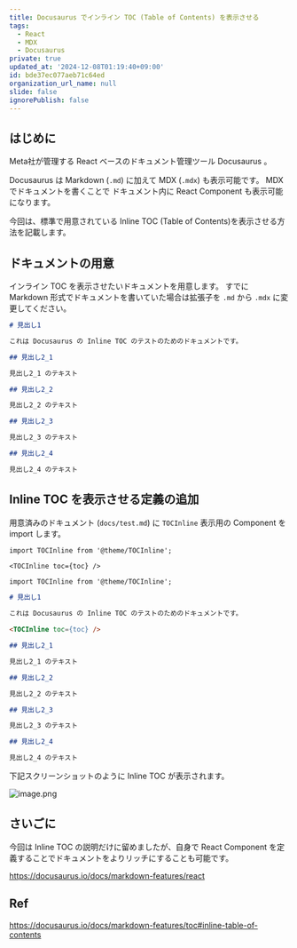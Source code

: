 ```yaml
---
title: Docusaurus でインライン TOC (Table of Contents) を表示させる
tags:
  - React
  - MDX
  - Docusaurus
private: true
updated_at: '2024-12-08T01:19:40+09:00'
id: bde37ec077aeb71c64ed
organization_url_name: null
slide: false
ignorePublish: false
---
```


## はじめに

Meta社が管理する React ベースのドキュメント管理ツール Docusaurus 。

Docusaurus は Markdown (`.md`) に加えて MDX (`.mdx`) も表示可能です。
MDX でドキュメントを書くことで ドキュメント内に React Component も表示可能になります。

今回は、標準で用意されている Inline TOC (Table of Contents)を表示させる方法を記載します。

## ドキュメントの用意

インライン TOC を表示させたいドキュメントを用意します。
すでに Markdown 形式でドキュメントを書いていた場合は拡張子を `.md` から `.mdx` に変更してください。

```mdx:docs/test.md
# 見出し1

これは Docusaurus の Inline TOC のテストのためのドキュメントです。

## 見出し2_1

見出し2_1 のテキスト

## 見出し2_2

見出し2_2 のテキスト

## 見出し2_3

見出し2_3 のテキスト

## 見出し2_4

見出し2_4 のテキスト
```

## Inline TOC を表示させる定義の追加

用意済みのドキュメント (`docs/test.md`) に `TOCInline` 表示用の Component を import します。

```mdx
import TOCInline from '@theme/TOCInline';

<TOCInline toc={toc} />
```

```mdx:docs/test.md
import TOCInline from '@theme/TOCInline';

# 見出し1

これは Docusaurus の Inline TOC のテストのためのドキュメントです。

<TOCInline toc={toc} />

## 見出し2_1

見出し2_1 のテキスト

## 見出し2_2

見出し2_2 のテキスト

## 見出し2_3

見出し2_3 のテキスト

## 見出し2_4

見出し2_4 のテキスト
```

下記スクリーンショットのように Inline TOC が表示されます。

![image.png](https://qiita-image-store.s3.ap-northeast-1.amazonaws.com/0/55950/59156a8a-ff12-aa43-3255-1ba1a3ba3eb5.png)

## さいごに

今回は Inline TOC の説明だけに留めましたが、自身で React Component を定義することでドキュメントをよりリッチにすることも可能です。

https://docusaurus.io/docs/markdown-features/react

## Ref

https://docusaurus.io/docs/markdown-features/toc#inline-table-of-contents
